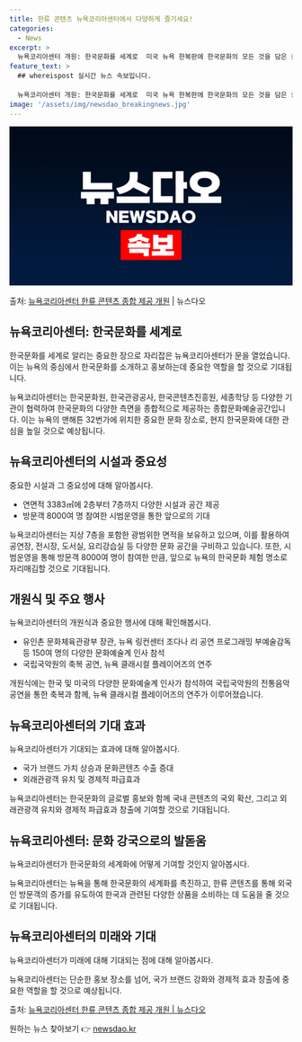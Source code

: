 ```yaml
---
title: 한류 콘텐츠 뉴욕코리아센터에서 다양하게 즐기세요!
categories:
  - News
excerpt: >
  뉴욕코리아센터 개원: 한국문화를 세계로  미국 뉴욕 한복판에 한국문화의 모든 것을 담은 종합문화예술공간 ‘뉴…
feature_text: >
  ## whereispost 실시간 뉴스 속보입니다.

  뉴욕코리아센터 개원: 한국문화를 세계로  미국 뉴욕 한복판에 한국문화의 모든 것을 담은 종합문화예술공간 ‘뉴…
image: '/assets/img/newsdao_breakingnews.jpg'
---
```


![뉴스다오 속보](/assets/img/newsdao_breakingnews.jpg)

<p>출처: <a href="https://newsdao.kr/4472" rel="dofollow">뉴욕코리아센터 한류 콘텐츠 종합 제공 개원</a> | 뉴스다오</p>

<h2 data-ke-size="size26">뉴욕코리아센터: 한국문화를 세계로</h2>
한국문화를 세계로 알리는 중요한 장으로 자리잡은 뉴욕코리아센터가 문을 열었습니다. 이는 뉴욕의 중심에서 한국문화를 소개하고 홍보하는데 중요한 역할을 할 것으로 기대됩니다.

<p data-ke-size="size16">뉴욕코리아센터는 한국문화원, 한국관광공사, 한국콘텐츠진흥원, 세종학당 등 다양한 기관이 협력하여 한국문화의 다양한 측면을 종합적으로 제공하는 종합문화예술공간입니다. 이는 뉴욕의 맨해튼 32번가에 위치한 중요한 문화 장소로, 현지 한국문화에 대한 관심을 높일 것으로 예상됩니다.</p>

<h2 data-ke-size="size26">뉴욕코리아센터의 시설과 중요성</h2>
중요한 시설과 그 중요성에 대해 알아봅시다.

<ul>
<li>연면적 3383㎡에 2층부터 7층까지 다양한 시설과 공간 제공</li>
<li>방문객 8000여 명 참여한 시범운영을 통한 앞으로의 기대</li>
</ul>

<p data-ke-size="size16">뉴욕코리아센터는 지상 7층을 포함한 광범위한 면적을 보유하고 있으며, 이를 활용하여 공연장, 전시장, 도서실, 요리강습실 등 다양한 문화 공간을 구비하고 있습니다. 또한, 시범운영을 통해 방문객 8000여 명이 참여한 만큼, 앞으로 뉴욕의 한국문화 체험 명소로 자리매김할 것으로 기대됩니다.</p>

<h2 data-ke-size="size26">개원식 및 주요 행사</h2>
뉴욕코리아센터의 개원식과 중요한 행사에 대해 확인해봅시다.

<ul>
<li>유인촌 문화체육관광부 장관, 뉴욕 링컨센터 조다나 리 공연 프로그래밍 부예술감독 등 150여 명의 다양한 문화예술계 인사 참석</li>
<li>국립국악원의 축복 공연, 뉴욕 클래시컬 플레이어즈의 연주</li>
</ul>

<p data-ke-size="size16">개원식에는 한국 및 미국의 다양한 문화예술계 인사가 참석하여 국립국악원의 전통음악 공연을 통한 축복과 함께, 뉴욕 클래시컬 플레이어즈의 연주가 이루어졌습니다.</p>

<h2 data-ke-size="size26">뉴욕코리아센터의 기대 효과</h2>
뉴욕코리아센터가 기대되는 효과에 대해 알아봅시다.

<ul>
<li>국가 브랜드 가치 상승과 문화콘텐츠 수출 증대</li>
<li>외래관광객 유치 및 경제적 파급효과</li>
</ul>

<p data-ke-size="size16">뉴욕코리아센터는 한국문화의 글로벌 홍보와 함께 국내 콘텐츠의 국외 확산, 그리고 외래관광객 유치와 경제적 파급효과 창출에 기여할 것으로 기대됩니다.</p>

<h2 data-ke-size="size26">뉴욕코리아센터: 문화 강국으로의 발돋움</h2>
뉴욕코리아센터가 한국문화의 세계화에 어떻게 기여할 것인지 알아봅시다.

<p data-ke-size="size16">뉴욕코리아센터는 뉴욕을 통해 한국문화의 세계화를 촉진하고, 한류 콘텐츠를 통해 외국인 방문객의 증가를 유도하여 한국과 관련된 다양한 상품을 소비하는 데 도움을 줄 것으로 기대됩니다.</p>

<h2 data-ke-size="size26">뉴욕코리아센터의 미래와 기대</h2>
뉴욕코리아센터가 미래에 대해 기대되는 점에 대해 알아봅시다.

<p data-ke-size="size16">뉴욕코리아센터는 단순한 홍보 장소를 넘어, 국가 브랜드 강화와 경제적 효과 창출에 중요한 역할을 할 것으로 예상됩니다.</p>

출처: <a href="https://newsdao.kr/4472">뉴욕코리아센터 한류 콘텐츠 종합 제공 개원 | 뉴스다오</a> 

원하는 뉴스 찾아보기 👉 <a href="https://newsdao.kr" rel="dofollow">newsdao.kr</a>


